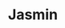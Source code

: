 ---
# Display name
title: "Jasmin"

# Username (this should match the folder name and the name on publications)
authors:
- "jasmin"

# Is this the primary user of the site?
superuser: false

# Role/position (e.g., Professor of Artificial Intelligence)
role: CFO

# Organizations/Affiliations
organizations:
- name: 
  url: ""

# Short bio (displayed in user profile at end of posts)
bio: 

# List each interest with a dash
interests:


# Social/Academic Networking
# For available icons, see: https://wowchemy.com/docs/page-builder/#icons
#   For an email link, use "fas" icon pack, "envelope" icon, and a link in the
#   form "mailto:your-email@example.com" or "#contact" for contact widget.
social:
- icon: globe
  icon_pack: fas
  link: https://spyfly.xyz
- icon: envelope
  icon_pack: fas
  link: 'mailto:jasmin@dettelba.ch'  # For a direct email link, use "mailto:test@example.org".
- icon: linkedin
  icon_pack: fab
  link: https://www.linkedin.com/in/jasmin-dettelbach-99ba19263

# Link to a PDF of your resume/CV from the About widget.
# To enable, copy your resume/CV to `static/files/cv.pdf` and uncomment the lines below.
# - icon: cv
#   icon_pack: ai
#   link: files/cv.pdf

# Enter email to display Gravatar (if Gravatar enabled in Config)
email: ""

# Highlight the author in author lists? (true/false)
highlight_name: false

# Organizational groups that you belong to (for People widget)
#   Set this to `[]` or comment out if you are not using People widget.
user_groups:
- CFO
- Executives
---